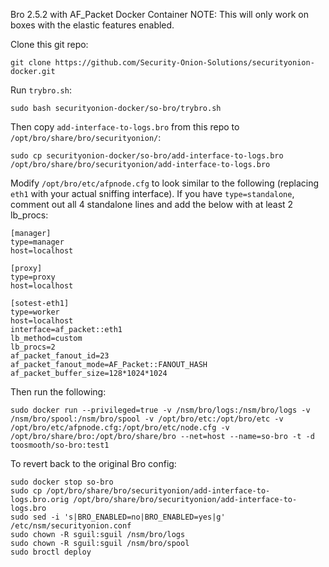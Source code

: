 Bro 2.5.2 with AF_Packet Docker Container
NOTE: This will only work on boxes with the elastic features enabled.

Clone this git repo:
```
git clone https://github.com/Security-Onion-Solutions/securityonion-docker.git
```

Run `trybro.sh`:
```
sudo bash securityonion-docker/so-bro/trybro.sh
```

Then copy `add-interface-to-logs.bro` from this repo to `/opt/bro/share/bro/securityonion/`:
```
sudo cp securityonion-docker/so-bro/add-interface-to-logs.bro /opt/bro/share/bro/securityonion/add-interface-to-logs.bro
```

Modify `/opt/bro/etc/afpnode.cfg` to look similar to the following (replacing `eth1` with your actual sniffing interface). If you have `type=standalone`, comment out all 4 standalone lines and add the below with at least 2 lb_procs:
```
[manager]
type=manager
host=localhost

[proxy]
type=proxy
host=localhost

[sotest-eth1]
type=worker
host=localhost
interface=af_packet::eth1
lb_method=custom
lb_procs=2
af_packet_fanout_id=23
af_packet_fanout_mode=AF_Packet::FANOUT_HASH
af_packet_buffer_size=128*1024*1024
```

Then run the following:
```
sudo docker run --privileged=true -v /nsm/bro/logs:/nsm/bro/logs -v /nsm/bro/spool:/nsm/bro/spool -v /opt/bro/etc:/opt/bro/etc -v /opt/bro/etc/afpnode.cfg:/opt/bro/etc/node.cfg -v /opt/bro/share/bro:/opt/bro/share/bro --net=host --name=so-bro -t -d toosmooth/so-bro:test1
```

To revert back to the original Bro config:
```
sudo docker stop so-bro
sudo cp /opt/bro/share/bro/securityonion/add-interface-to-logs.bro.orig /opt/bro/share/bro/securityonion/add-interface-to-logs.bro
sudo sed -i 's|BRO_ENABLED=no|BRO_ENABLED=yes|g' /etc/nsm/securityonion.conf
sudo chown -R sguil:sguil /nsm/bro/logs
sudo chown -R sguil:sguil /nsm/bro/spool
sudo broctl deploy
```
